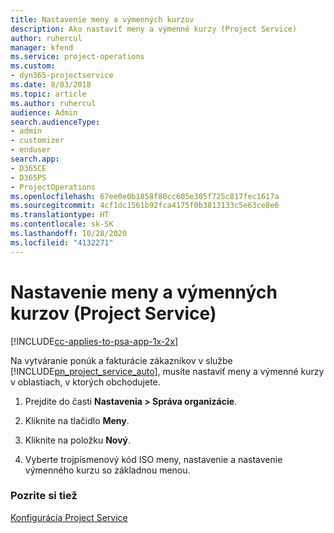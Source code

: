 ```yaml
---
title: Nastavenie meny a výmenných kurzov
description: Ako nastaviť meny a výmenné kurzy (Project Service)
author: ruhercul
manager: kfend
ms.service: project-operations
ms.custom:
- dyn365-projectservice
ms.date: 8/03/2018
ms.topic: article
ms.author: ruhercul
audience: Admin
search.audienceType:
- admin
- customizer
- enduser
search.app:
- D365CE
- D365PS
- ProjectOperations
ms.openlocfilehash: 67ee0e0b1858f80cc605e305f725c817fec1617a
ms.sourcegitcommit: 4cf1dc1561b92fca4175f0b3813133c5e63ce8e6
ms.translationtype: HT
ms.contentlocale: sk-SK
ms.lasthandoff: 10/28/2020
ms.locfileid: "4132271"
---
```

# <a name="set-up-currencies-and-exchange-rates-project-service"></a>Nastavenie meny a výmenných kurzov (Project Service)

[!INCLUDE[cc-applies-to-psa-app-1x-2x](../includes/cc-applies-to-psa-app-1x-2x.md)]

Na vytváranie ponúk a fakturácie zákazníkov v službe [!INCLUDE[pn_project_service_auto](../includes/pn-project-service-auto.md)], musíte nastaviť meny a výmenné kurzy v oblastiach, v ktorých obchodujete.  
  
1.  Prejdite do časti **Nastavenia > Správa organizácie**.  
  
2.  Kliknite na tlačidlo **Meny**.  
  
3.  Kliknite na položku **Nový**.  
  
4.  Vyberte trojpísmenový kód ISO meny, nastavenie a nastavenie výmenného kurzu so základnou menou.  
  
### <a name="see-also"></a>Pozrite si tiež  
 [Konfigurácia Project Service](../psa/configure.md)
